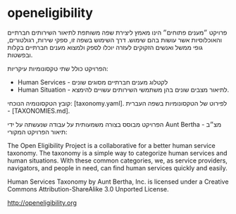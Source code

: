 openeligibility
===============

&rlm;
פרויקט ״מענים פתוחים״ הינו מאמץ ליצירת שפה משותפת לתיאור השירותים חברתיים והאוכלוסיות אשר עושות בהם שימוש. דרך השימוש בשפה זו, ספקי שירות, רגולטורים, גופי ממשל ואנשים הזקוקים לעזרה יוכלו לספק ולמצוא מענים חברתיים בקלות ובפשטות.

הפרויקט כולל שתי טקסונומיות עיקריות:
- Human Services - לקטלוג מענים חברתיים מסוגים שונים
- Human Situation - לתיאור מצבים שונים בהן משתמשי השירותים עשויים להימצא.

קובץ הטקסונומיה הנוכחי: [taxonomy.yaml].
לפירוט של הטקסונומיות בשפה העברית - [TAXONOMIES.md].

הפרויקט מבוסס בצורה משמעותית על עבודה שנעשתה על ידי Aunt Bertha - מצ״ב תיאור הפרויקט המקורי:

The Open Eligibility Project is a collaborative for a better human service taxonomy. The taxonomy is a simple way to categorize human services and human situations. With these common categories, we, as service providers, navigators, and people in need, can find human services quickly and easily.

Human Services Taxonomy by Aunt Bertha, Inc. is licensed under a Creative Commons Attribution-ShareAlike 3.0 Unported License.

http://openeligibility.org
